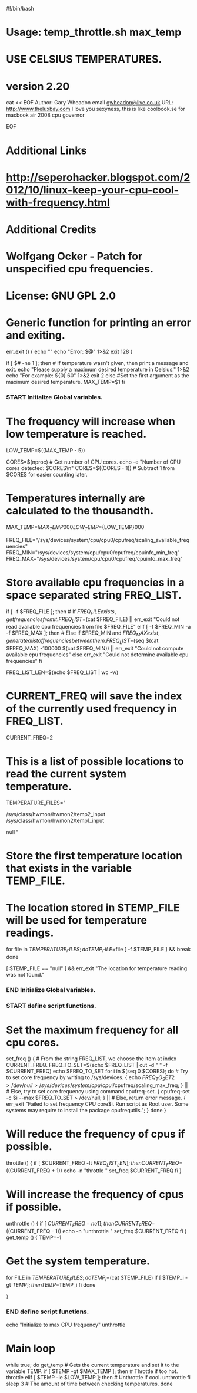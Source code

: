 
#!/bin/bash

# Usage: temp_throttle.sh max_temp
# USE CELSIUS TEMPERATURES.
# version 2.20

cat << EOF
Author: Gary Wheadon email gwheadon@live.co.uk
URL: http://www.theluxbay.com
I love you sexyness, this is like coolbook.se for macbook air 2008 cpu governor

EOF

# Additional Links
# http://seperohacker.blogspot.com/2012/10/linux-keep-your-cpu-cool-with-frequency.html

# Additional Credits
# Wolfgang Ocker <weo AT weo1 DOT de> - Patch for unspecified cpu frequencies.

# License: GNU GPL 2.0

# Generic  function for printing an error and exiting.
err_exit () {
	echo ""
	echo "Error: $@" 1>&2
	exit 128
}

if [ $# -ne 1 ]; then
	# If temperature wasn't given, then print a message and exit.
	echo "Please supply a maximum desired temperature in Celsius." 1>&2
	echo "For example:  ${0} 60" 1>&2
	exit 2
else
	#Set the first argument as the maximum desired temperature.
	MAX_TEMP=$1
fi


### START Initialize Global variables.

# The frequency will increase when low temperature is reached.
LOW_TEMP=$((MAX_TEMP - 5))

CORES=$(nproc) # Get number of CPU cores.
echo -e "Number of CPU cores detected: $CORES\n"
CORES=$((CORES - 1)) # Subtract 1 from $CORES for easier counting later.

# Temperatures internally are calculated to the thousandth.
MAX_TEMP=${MAX_TEMP}000
LOW_TEMP=${LOW_TEMP}000

FREQ_FILE="/sys/devices/system/cpu/cpu0/cpufreq/scaling_available_frequencies"
FREQ_MIN="/sys/devices/system/cpu/cpu0/cpufreq/cpuinfo_min_freq"
FREQ_MAX="/sys/devices/system/cpu/cpu0/cpufreq/cpuinfo_max_freq"

# Store available cpu frequencies in a space separated string FREQ_LIST.
if [ -f $FREQ_FILE ]; then
	# If $FREQ_FILE exists, get frequencies from it.
	FREQ_LIST=$(cat $FREQ_FILE) || err_exit "Could not read available cpu frequencies from file $FREQ_FILE"
elif [ -f $FREQ_MIN -a -f $FREQ_MAX ]; then
	# Else if $FREQ_MIN and $FREQ_MAX exist, generate a list of frequencies between them.
	FREQ_LIST=$(seq $(cat $FREQ_MAX) -100000 $(cat $FREQ_MIN)) || err_exit "Could not compute available cpu frequencies"
else
	err_exit "Could not determine available cpu frequencies"
fi

FREQ_LIST_LEN=$(echo $FREQ_LIST | wc -w)

# CURRENT_FREQ will save the index of the currently used frequency in FREQ_LIST.
CURRENT_FREQ=2

# This is a list of possible locations to read the current system temperature.
TEMPERATURE_FILES="


/sys/class/hwmon/hwmon2/temp2_input
/sys/class/hwmon/hwmon2/temp1_input

null
"

# Store the first temperature location that exists in the variable TEMP_FILE.
# The location stored in $TEMP_FILE will be used for temperature readings.
for file in $TEMPERATURE_FILES; do
	TEMP_FILE=$file
	[ -f $TEMP_FILE ] && break
done

[ $TEMP_FILE == "null" ] && err_exit "The location for temperature reading was not found."


### END Initialize Global variables.


### START define script functions.

# Set the maximum frequency for all cpu cores.
set_freq () {
	# From the string FREQ_LIST, we choose the item at index CURRENT_FREQ.
	FREQ_TO_SET=$(echo $FREQ_LIST | cut -d " " -f $CURRENT_FREQ)
	echo $FREQ_TO_SET
	for i in $(seq 0 $CORES); do
		# Try to set core frequency by writing to /sys/devices.
		{ echo $FREQ_TO_SET 2> /dev/null > /sys/devices/system/cpu/cpu$i/cpufreq/scaling_max_freq; } ||
		# Else, try to set core frequency using command cpufreq-set.
		{ cpufreq-set -c $i --max $FREQ_TO_SET > /dev/null; } ||
		# Else, return error message.
		{ err_exit "Failed to set frequency CPU core$i. Run script as Root user. Some systems may require to install the package cpufrequtils."; }
	done
}

# Will reduce the frequency of cpus if possible.
throttle () {
	if [ $CURRENT_FREQ -lt $FREQ_LIST_LEN ]; then
		CURRENT_FREQ=$((CURRENT_FREQ + 1))
		echo -n "throttle "
		set_freq $CURRENT_FREQ
	fi
}

# Will increase the frequency of cpus if possible.
unthrottle () {
	if [ $CURRENT_FREQ -ne 1 ]; then
		CURRENT_FREQ=$((CURRENT_FREQ - 1))
		echo -n "unthrottle "
		set_freq $CURRENT_FREQ
	fi
}
get_temp () {
TEMP=-1
# Get the system temperature.
for FILE in $TEMPERATURE_FILES; do
TEMP_i=$(cat $TEMP_FILE)
if [ $TEMP_i -gt $TEMP ]; then
TEMP=$TEMP_i
fi
done

}

### END define script functions.

echo "Initialize to max CPU frequency"
unthrottle


# Main loop
while true; do
	get_temp # Gets the current temperature and set it to the variable TEMP.
	if   [ $TEMP -gt $MAX_TEMP ]; then # Throttle if too hot.
		throttle
	elif [ $TEMP -le $LOW_TEMP ]; then # Unthrottle if cool.
		unthrottle
	fi
	sleep 3 # The amount of time between checking temperatures.
done
